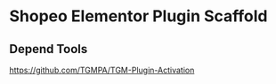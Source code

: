 # Shopeo Elementor Plugin Scaffold


## Depend Tools

https://github.com/TGMPA/TGM-Plugin-Activation
